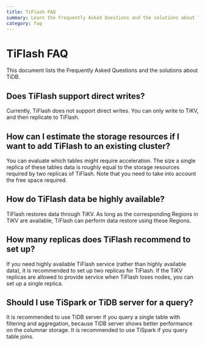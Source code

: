 ```yaml
---
title: TiFlash FAQ
summary: Learn the Frequently Asked Questions and the solutions about TiDB.
category: faq
---
```


# TiFlash FAQ

This document lists the Frequently Asked Questions and the solutions about TiDB.

## Does TiFlash support direct writes?

Currently, TiFlash does not support direct writes. You can only write to TiKV, and then replicate to TiFlash.

## How can I estimate the storage resources if I want to add TiFlash to an existing cluster?

You can evaluate which tables might require acceleration. The size a single replica of these tables data is roughly equal to the storage resources required by two replicas of TiFlash. Note that you need to take into account the free space required.

## How do TiFlash data be highly available?

TiFlash restores data through TiKV. As long as the corresponding Regions in TiKV are available, TiFlash can perform data restore using these Regions.

## How many replicas does TiFlash recommend to set up?

If you need highly available TiFlash service (rather than highly available data), it is recommended to set up two replicas for TiFlash. If the TiKV replicas are allowed to provide service when TiFlash loses nodes, you can set up a single replica.

## Should I use TiSpark or TiDB server for a query?

It is recommended to use TiDB server if you query a single table with filtering and aggregation, because TiDB server shows better performance on the columnar storage. It is recommended to use TiSpark if you query table joins.
